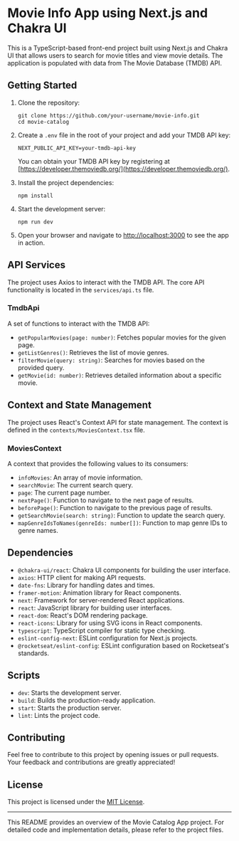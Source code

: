 # Movie Info App using Next.js and Chakra UI

This is a TypeScript-based front-end project built using Next.js and Chakra UI that allows users to search for movie titles and view movie details. The application is populated with data from The Movie Database (TMDB) API.

## Getting Started

1. Clone the repository:
   ```
   git clone https://github.com/your-username/movie-info.git
   cd movie-catalog
   ```

2. Create a `.env` file in the root of your project and add your TMDB API key:
   ```
   NEXT_PUBLIC_API_KEY=your-tmdb-api-key
   ```

   You can obtain your TMDB API key by registering at [https://developer.themoviedb.org/](https://developer.themoviedb.org/).

3. Install the project dependencies:
   ```
   npm install
   ```

4. Start the development server:
   ```
   npm run dev
   ```

5. Open your browser and navigate to [http://localhost:3000](http://localhost:3000) to see the app in action.

## API Services

The project uses Axios to interact with the TMDB API. The core API functionality is located in the `services/api.ts` file.

### TmdbApi

A set of functions to interact with the TMDB API:

- `getPopularMovies(page: number)`: Fetches popular movies for the given page.
- `getListGenres()`: Retrieves the list of movie genres.
- `filterMovie(query: string)`: Searches for movies based on the provided query.
- `getMovie(id: number)`: Retrieves detailed information about a specific movie.

## Context and State Management

The project uses React's Context API for state management. The context is defined in the `contexts/MoviesContext.tsx` file.

### MoviesContext

A context that provides the following values to its consumers:

- `infoMovies`: An array of movie information.
- `searchMovie`: The current search query.
- `page`: The current page number.
- `nextPage()`: Function to navigate to the next page of results.
- `beforePage()`: Function to navigate to the previous page of results.
- `getSearchMovie(search: string)`: Function to update the search query.
- `mapGenreIdsToNames(genreIds: number[])`: Function to map genre IDs to genre names.

## Dependencies

- `@chakra-ui/react`: Chakra UI components for building the user interface.
- `axios`: HTTP client for making API requests.
- `date-fns`: Library for handling dates and times.
- `framer-motion`: Animation library for React components.
- `next`: Framework for server-rendered React applications.
- `react`: JavaScript library for building user interfaces.
- `react-dom`: React's DOM rendering package.
- `react-icons`: Library for using SVG icons in React components.
- `typescript`: TypeScript compiler for static type checking.
- `eslint-config-next`: ESLint configuration for Next.js projects.
- `@rocketseat/eslint-config`: ESLint configuration based on Rocketseat's standards.

## Scripts

- `dev`: Starts the development server.
- `build`: Builds the production-ready application.
- `start`: Starts the production server.
- `lint`: Lints the project code.

## Contributing

Feel free to contribute to this project by opening issues or pull requests. Your feedback and contributions are greatly appreciated!

## License

This project is licensed under the [MIT License](LICENSE).

---

This README provides an overview of the Movie Catalog App project. For detailed code and implementation details, please refer to the project files.